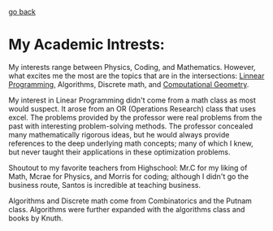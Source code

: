 

[go back](../)

# My Academic Intrests:

My interests range between Physics, Coding, and Mathematics.  However, what excites me the most are the topics that are in the intersections: [Linnear Programming](https://en.wikipedia.org/wiki/Linear_programming), Algorithms, Discrete math, and [Computational Geometry](https://en.wikipedia.org/wiki/Computational_geometry).

My interest in Linear Programming didn't come from a math class as most would suspect.  It arose from an OR (Operations Research) class that uses excel.  The problems provided by the professor were real problems from the past with interesting problem-solving methods.  The professor concealed many mathematically rigorous ideas, but he would always provide references to the deep underlying math concepts; many of which I knew, but never taught their applications in these optimization problems.

Shoutout to my favorite teachers from Highschool: Mr.C for my liking of Math, Mcrae for Physics, and Morris for coding; although I didn't go the business route, Santos is incredible at teaching business.

Algorithms and Discrete math come from Combinatorics and the Putnam class.  Algorithms were further expanded with the algorithms class and books by Knuth.
